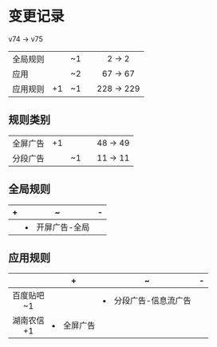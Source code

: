 # 变更记录

v74 -> v75

||||||
|-|:-:|:-:|:-:|:-:|
|全局规则||~1||2 -> 2|
|应用||~2||67 -> 67|
|应用规则|+1|~1||228 -> 229|

## 规则类别

||||||
|-|:-:|:-:|:-:|:-:|
|全屏广告|+1|||48 -> 49|
|分段广告||~1||11 -> 11|

## 全局规则

|+|~|-|
|-|-|-|
||<li>开屏广告-全局||

## 应用规则

||+|~|-|
|:-:|-|-|-|
|百度贴吧<br>~1||<li>分段广告-信息流广告||
|湖南农信<br>+1|<li>全屏广告|||

